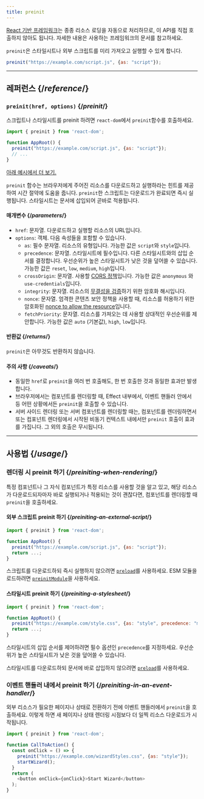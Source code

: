 ```yaml
---
title: preinit
---
```


<Note>

[React 기반 프레임워크](/learn/start-a-new-react-project)는 종종 리소스 로딩을 자동으로 처리하므로, 이 API를 직접 호출하지 않아도 됩니다. 자세한 내용은 사용하는 프레임워크의 문서를 참고하세요.

</Note>

<Intro>

`preinit`은 스타일시트나 외부 스크립트를 미리 가져오고 실행할 수 있게 합니다.

```js
preinit("https://example.com/script.js", {as: "script"});
```

</Intro>

<InlineToc />

---

## 레퍼런스 {/*reference*/}

### `preinit(href, options)` {/*preinit*/}

스크립트나 스타일시트를 preinit 하려면 `react-dom`에서 `preinit`함수를 호출하세요.

```js
import { preinit } from 'react-dom';

function AppRoot() {
  preinit("https://example.com/script.js", {as: "script"});
  // ...
}

```

[아래 예시에서 더 보기.](#usage)

`preinit` 함수는 브라우저에게 주어진 리소스를 다운로드하고 실행하라는 힌트를 제공하여 시간 절약에 도움을 줍니다. `preinit`한 스크립트는 다운로드가 완료되면 즉시 실행됩니다. 스타일시트는 문서에 삽입되어 곧바로 적용됩니다.

#### 매개변수 {/*parameters*/}

* `href`: 문자열. 다운로드하고 실행할 리소스의 URL입니다.
* `options`: 객체. 다음 속성들을 포함할 수 있습니다.
  * `as`: 필수 문자열. 리소스의 유형입니다. 가능한 값은 `script`와 `style`입니다.
  * `precedence`: 문자열. 스타일시트에 필수입니다. 다른 스타일시트와의 삽입 순서를 결정합니다. 우선순위가 높은 스타일시트가 낮은 것을 덮어쓸 수 있습니다. 가능한 값은 `reset`, `low`, `medium`, `high`입니다.
  * `crossOrigin`: 문자열. 사용할 [CORS 정책](https://developer.mozilla.org/en-US/docs/Web/HTML/Attributes/crossorigin)입니다. 가능한 값은 `anonymous` 와 `use-credentials`입니다.
  * `integrity`: 문자열. 리소스의 [무결성을 검증](https://developer.mozilla.org/en-US/docs/Web/Security/Subresource_Integrity)하기 위한 암호화 해시입니다.
  * `nonce`: 문자열. 엄격한 콘텐츠 보안 정책을 사용할 때, 리소스를 허용하기 위한 암호화된 [nonce to allow the resource](https://developer.mozilla.org/en-US/docs/Web/HTML/Global_attributes/nonce)입니다.
  * `fetchPriority`: 문자열. 리소스를 가져오는 데 사용할 상대적인 우선순위를 제안합니다. 가능한 값은 `auto` (기본값), `high`, `low`입니다.

#### 반환값 {/*returns*/}

`preinit`은 아무것도 반환하지 않습니다.

#### 주의 사항 {/*caveats*/}

* 동일한 `href`로 `preinit`을 여러 번 호출해도, 한 번 호출한 것과 동일한 효과만 발생합니다.
* 브라우저에서는 컴포넌트를 렌더링할 때, Effect 내부에서, 이벤트 핸들러 안에서 등 어떤 상황에서든 `preinit`을 호출할 수 있습니다.
* 서버 사이드 렌더링 또는 서버 컴포넌트를 렌더링할 때는, 컴포넌트를 렌더링하면서 또는 컴포넌트 렌더링에서 시작된 비동기 컨텍스트 내에서만 `preinit` 호출이 효과를 가집니다. 그 외의 호출은 무시됩니다.



---

## 사용법 {/*usage*/}

### 렌더링 시 preinit 하기 {/*preiniting-when-rendering*/}

특정 컴포넌트나 그 자식 컴포넌트가 특정 리소스를 사용할 것을 알고 있고, 해당 리소스가 다운로드되자마자 바로 실행되거나 적용되는 것이 괜찮다면, 컴포넌트를 렌더링할 때 `preinit`을 호출하세요.

<Recipes titleText="preinit 사용 예시">

#### 외부 스크립트 preinit 하기 {/*preiniting-an-external-script*/}

```js
import { preinit } from 'react-dom';

function AppRoot() {
  preinit("https://example.com/script.js", {as: "script"});
  return ...;
}
```

스크립트를 다운로드하되 즉시 실행하지 않으려면 [`preload`](/reference/react-dom/preload)를 사용하세요. ESM 모듈을 로드하려면 [`preinitModule`](/reference/react-dom/preinitModule)을 사용하세요.

<Solution />

#### 스타일시트 preinit 하기 {/*preiniting-a-stylesheet*/}

```js
import { preinit } from 'react-dom';

function AppRoot() {
  preinit("https://example.com/style.css", {as: "style", precedence: "medium"});
  return ...;
}
```

스타일시트의 삽입 순서를 제어하려면 필수 옵션인 `precedence`를 지정하세요. 우선순위가 높은 스타일시트가 낮은 것을 덮어쓸 수 있습니다.

스타일시트를 다운로드하되 문서에 바로 삽입하지 않으려면 [`preload`](/reference/react-dom/preload)를 사용하세요.

<Solution />

</Recipes>

### 이벤트 핸들러 내에서 preinit 하기 {/*preiniting-in-an-event-handler*/}

외부 리소스가 필요한 페이지나 상태로 전환하기 전에 이벤트 핸들러에서 `preinit`을 호출하세요. 이렇게 하면 새 페이지나 상태 렌더링 시점보다 더 일찍 리소스 다운로드가 시작됩니다.

```js
import { preinit } from 'react-dom';

function CallToAction() {
  const onClick = () => {
    preinit("https://example.com/wizardStyles.css", {as: "style"});
    startWizard();
  }
  return (
    <button onClick={onClick}>Start Wizard</button>
  );
}
```
